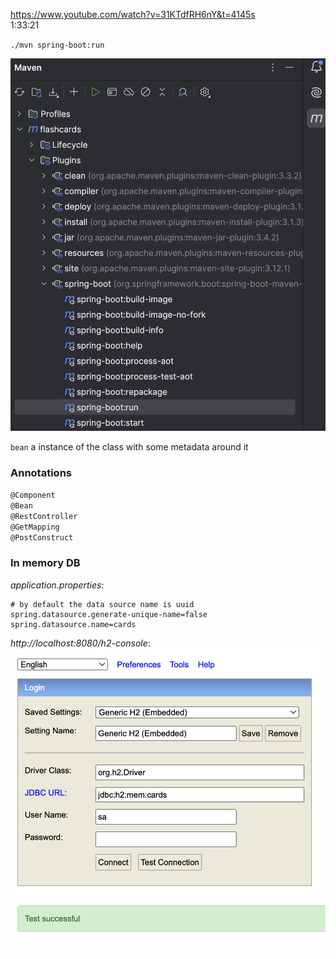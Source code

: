 https://www.youtube.com/watch?v=31KTdfRH6nY&t=4145s  
1:33:21

`./mvn spring-boot:run`


![pic1.jpeg](resources/pic1.jpeg)

`bean` a instance of the class with some metadata around it

### Annotations
`@Component`  
`@Bean`  
`@RestController`  
`@GetMapping`  
`@PostConstruct`

### In memory DB
_application.properties_:
```
# by default the data source name is uuid
spring.datasource.generate-unique-name=false
spring.datasource.name=cards
```
_http://localhost:8080/h2-console_:
![pic2.jpeg](resources/pic2.jpeg)